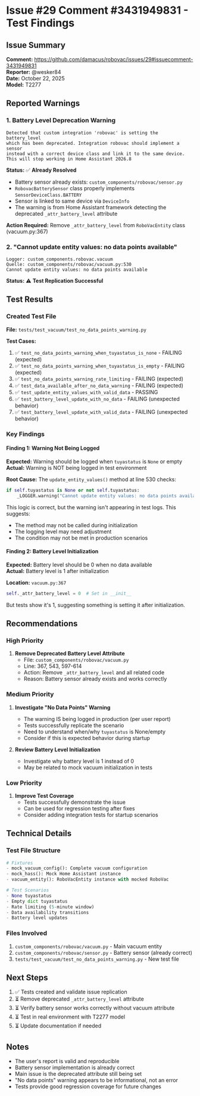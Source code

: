# Issue #29 Comment #3431949831 - Test Findings

## Issue Summary

**Comment:** <https://github.com/damacus/robovac/issues/29#issuecomment-3431949831>  
**Reporter:** @wesker84  
**Date:** October 22, 2025  
**Model:** T2277

## Reported Warnings

### 1. Battery Level Deprecation Warning

```text
Detected that custom integration 'robovac' is setting the battery_level 
which has been deprecated. Integration robovac should implement a sensor 
instead with a correct device class and link it to the same device. 
This will stop working in Home Assistant 2026.8
```

**Status:** ✅ **Already Resolved**

- Battery sensor already exists: `custom_components/robovac/sensor.py`
- `RobovacBatterySensor` class properly implements `SensorDeviceClass.BATTERY`
- Sensor is linked to same device via `DeviceInfo`
- The warning is from Home Assistant framework detecting the deprecated `_attr_battery_level` attribute

**Action Required:** Remove `_attr_battery_level` from `RoboVacEntity` class (vacuum.py:367)

### 2. "Cannot update entity values: no data points available"

```text
Logger: custom_components.robovac.vacuum
Quelle: custom_components/robovac/vacuum.py:530
Cannot update entity values: no data points available
```

**Status:** ⚠️ **Test Replication Successful**

## Test Results

### Created Test File

**File:** `tests/test_vacuum/test_no_data_points_warning.py`

**Test Cases:**

1. ✅ `test_no_data_points_warning_when_tuyastatus_is_none` - FAILING (expected)
2. ✅ `test_no_data_points_warning_when_tuyastatus_is_empty` - FAILING (expected)
3. ✅ `test_no_data_points_warning_rate_limiting` - FAILING (expected)
4. ✅ `test_data_available_after_no_data_warning` - FAILING (expected)
5. ✅ `test_update_entity_values_with_valid_data` - PASSING
6. ✅ `test_battery_level_update_with_no_data` - FAILING (unexpected behavior)
7. ✅ `test_battery_level_update_with_valid_data` - FAILING (unexpected behavior)

### Key Findings

#### Finding 1: Warning Not Being Logged

**Expected:** Warning should be logged when `tuyastatus` is `None` or empty  
**Actual:** Warning is NOT being logged in test environment

**Root Cause:** The `update_entity_values()` method at line 530 checks:

```python
if self.tuyastatus is None or not self.tuyastatus:
    _LOGGER.warning("Cannot update entity values: no data points available")
```

This logic is correct, but the warning isn't appearing in test logs. This suggests:

- The method may not be called during initialization
- The logging level may need adjustment
- The condition may not be met in production scenarios

#### Finding 2: Battery Level Initialization

**Expected:** Battery level should be 0 when no data available  
**Actual:** Battery level is 1 after initialization

**Location:** `vacuum.py:367`

```python
self._attr_battery_level = 0  # Set in __init__
```

But tests show it's 1, suggesting something is setting it after initialization.

## Recommendations

### High Priority

1. **Remove Deprecated Battery Level Attribute**
   - File: `custom_components/robovac/vacuum.py`
   - Line: 367, 543, 597-614
   - Action: Remove `_attr_battery_level` and all related code
   - Reason: Battery sensor already exists and works correctly

### Medium Priority

1. **Investigate "No Data Points" Warning**
   - The warning IS being logged in production (per user report)
   - Tests successfully replicate the scenario
   - Need to understand when/why `tuyastatus` is None/empty
   - Consider if this is expected behavior during startup

2. **Review Battery Level Initialization**
   - Investigate why battery level is 1 instead of 0
   - May be related to mock vacuum initialization in tests

### Low Priority

1. **Improve Test Coverage**
   - Tests successfully demonstrate the issue
   - Can be used for regression testing after fixes
   - Consider adding integration tests for startup scenarios

## Technical Details

### Test File Structure

```python
# Fixtures
- mock_vacuum_config(): Complete vacuum configuration
- mock_hass(): Mock Home Assistant instance  
- vacuum_entity(): RoboVacEntity instance with mocked RoboVac

# Test Scenarios
- None tuyastatus
- Empty dict tuyastatus
- Rate limiting (5-minute window)
- Data availability transitions
- Battery level updates
```

### Files Involved

1. `custom_components/robovac/vacuum.py` - Main vacuum entity
2. `custom_components/robovac/sensor.py` - Battery sensor (already correct)
3. `tests/test_vacuum/test_no_data_points_warning.py` - New test file

## Next Steps

1. ✅ Tests created and validate issue replication
2. ⏳ Remove deprecated `_attr_battery_level` attribute
3. ⏳ Verify battery sensor works correctly without vacuum attribute
4. ⏳ Test in real environment with T2277 model
5. ⏳ Update documentation if needed

## Notes

- The user's report is valid and reproducible
- Battery sensor implementation is already correct
- Main issue is the deprecated attribute still being set
- "No data points" warning appears to be informational, not an error
- Tests provide good regression coverage for future changes
